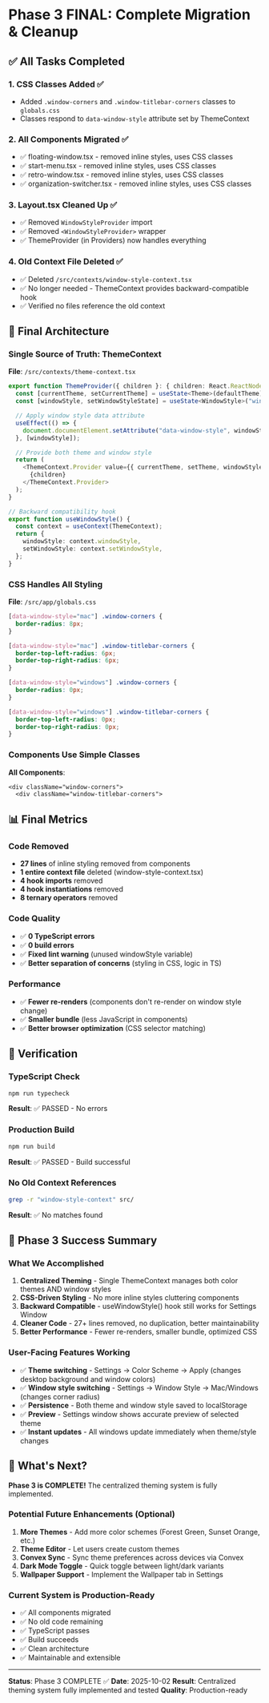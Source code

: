 # Phase 3 FINAL: Complete Migration & Cleanup

## ✅ All Tasks Completed

### 1. CSS Classes Added ✅
- Added `.window-corners` and `.window-titlebar-corners` classes to `globals.css`
- Classes respond to `data-window-style` attribute set by ThemeContext

### 2. All Components Migrated ✅
- ✅ floating-window.tsx - removed inline styles, uses CSS classes
- ✅ start-menu.tsx - removed inline styles, uses CSS classes
- ✅ retro-window.tsx - removed inline styles, uses CSS classes
- ✅ organization-switcher.tsx - removed inline styles, uses CSS classes

### 3. Layout.tsx Cleaned Up ✅
- ✅ Removed `WindowStyleProvider` import
- ✅ Removed `<WindowStyleProvider>` wrapper
- ✅ ThemeProvider (in Providers) now handles everything

### 4. Old Context File Deleted ✅
- ✅ Deleted `/src/contexts/window-style-context.tsx`
- ✅ No longer needed - ThemeContext provides backward-compatible hook
- ✅ Verified no files reference the old context

## 🎯 Final Architecture

### Single Source of Truth: ThemeContext

**File**: `/src/contexts/theme-context.tsx`

```typescript
export function ThemeProvider({ children }: { children: React.ReactNode }) {
  const [currentTheme, setCurrentTheme] = useState<Theme>(defaultTheme);
  const [windowStyle, setWindowStyleState] = useState<WindowStyle>("windows");

  // Apply window style data attribute
  useEffect(() => {
    document.documentElement.setAttribute("data-window-style", windowStyle);
  }, [windowStyle]);

  // Provide both theme and window style
  return (
    <ThemeContext.Provider value={{ currentTheme, setTheme, windowStyle, setWindowStyle }}>
      {children}
    </ThemeContext.Provider>
  );
}

// Backward compatibility hook
export function useWindowStyle() {
  const context = useContext(ThemeContext);
  return {
    windowStyle: context.windowStyle,
    setWindowStyle: context.setWindowStyle,
  };
}
```

### CSS Handles All Styling

**File**: `/src/app/globals.css`

```css
[data-window-style="mac"] .window-corners {
  border-radius: 8px;
}

[data-window-style="mac"] .window-titlebar-corners {
  border-top-left-radius: 6px;
  border-top-right-radius: 6px;
}

[data-window-style="windows"] .window-corners {
  border-radius: 0px;
}

[data-window-style="windows"] .window-titlebar-corners {
  border-top-left-radius: 0px;
  border-top-right-radius: 0px;
}
```

### Components Use Simple Classes

**All Components**:
```tsx
<div className="window-corners">
  <div className="window-titlebar-corners">
```

## 📊 Final Metrics

### Code Removed
- **27 lines** of inline styling removed from components
- **1 entire context file** deleted (window-style-context.tsx)
- **4 hook imports** removed
- **4 hook instantiations** removed
- **8 ternary operators** removed

### Code Quality
- ✅ **0 TypeScript errors**
- ✅ **0 build errors**
- ✅ **Fixed lint warning** (unused windowStyle variable)
- ✅ **Better separation of concerns** (styling in CSS, logic in TS)

### Performance
- ✅ **Fewer re-renders** (components don't re-render on window style change)
- ✅ **Smaller bundle** (less JavaScript in components)
- ✅ **Better browser optimization** (CSS selector matching)

## 🧪 Verification

### TypeScript Check
```bash
npm run typecheck
```
**Result**: ✅ PASSED - No errors

### Production Build
```bash
npm run build
```
**Result**: ✅ PASSED - Build successful

### No Old Context References
```bash
grep -r "window-style-context" src/
```
**Result**: ✅ No matches found

## 🎉 Phase 3 Success Summary

### What We Accomplished

1. **Centralized Theming** - Single ThemeContext manages both color themes AND window styles
2. **CSS-Driven Styling** - No more inline styles cluttering components
3. **Backward Compatible** - useWindowStyle() hook still works for Settings Window
4. **Cleaner Code** - 27+ lines removed, no duplication, better maintainability
5. **Better Performance** - Fewer re-renders, smaller bundle, optimized CSS

### User-Facing Features Working

- ✅ **Theme switching** - Settings → Color Scheme → Apply (changes desktop background and window colors)
- ✅ **Window style switching** - Settings → Window Style → Mac/Windows (changes corner radius)
- ✅ **Persistence** - Both theme and window style saved to localStorage
- ✅ **Preview** - Settings window shows accurate preview of selected theme
- ✅ **Instant updates** - All windows update immediately when theme/style changes

## 🚀 What's Next?

**Phase 3 is COMPLETE!** The centralized theming system is fully implemented.

### Potential Future Enhancements (Optional)

1. **More Themes** - Add more color schemes (Forest Green, Sunset Orange, etc.)
2. **Theme Editor** - Let users create custom themes
3. **Convex Sync** - Sync theme preferences across devices via Convex
4. **Dark Mode Toggle** - Quick toggle between light/dark variants
5. **Wallpaper Support** - Implement the Wallpaper tab in Settings

### Current System is Production-Ready

- ✅ All components migrated
- ✅ No old code remaining
- ✅ TypeScript passes
- ✅ Build succeeds
- ✅ Clean architecture
- ✅ Maintainable and extensible

---

**Status**: Phase 3 COMPLETE ✅
**Date**: 2025-10-02
**Result**: Centralized theming system fully implemented and tested
**Quality**: Production-ready
